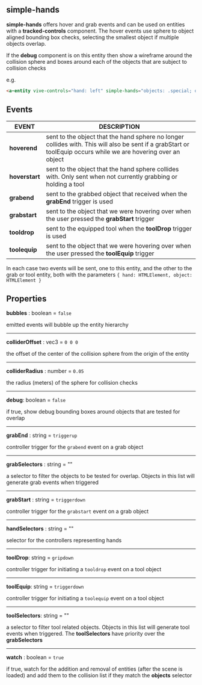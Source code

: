 ## simple-hands

**simple-hands** offers hover and grab events and can be used on entities with a **tracked-controls** component.  The hover events use sphere to object aligned bounding box checks, selecting the smallest object if multiple objects overlap.

If the **debug** component is on this entity then show a wireframe around the collision sphere and boxes around each of the objects that are subject to collision checks

e.g.
```html
<a-entity vive-controls="hand: left" simple-hands="objects: .special; offset: 1 1 0; radius: 0.01"></a-entity>
```

## Events
| EVENT | DESCRIPTION |
| - | - |
| **hoverend** | sent to the object that the hand sphere no longer collides with. This will also be sent if a grabStart or toolEquip occurs while we are hovering over an object |
| **hoverstart** | sent to the object that the hand sphere collides with. Only sent when not currently grabbing or holding a tool |
| **grabend** | sent to the grabbed object that received when the **grabEnd** trigger is used |
| **grabstart** | sent to the object that we were hovering over when the user pressed the **grabStart** trigger |
| **tooldrop** | sent to the equipped tool when the **toolDrop** trigger is used |
| **toolequip** | sent to the object that we were hovering over when the user pressed the **toolEquip** trigger |

In each case two events will be sent, one to this entity, and the other to the grab or tool entity, both with the parameters `{ hand: HTMLElement, object: HTMLElement }`

## Properties

**bubbles** : boolean = `false`

emitted events will bubble up the entity hierarchy

---
**colliderOffset** : vec3 = `0 0 0`

the offset of the center of the collision sphere from the origin of the entity

---
**colliderRadius** : number = `0.05`

the radius (meters) of the sphere for collision checks

---
**debug**: boolean = `false`

if true, show debug bounding boxes around objects that are tested for overlap

---
**grabEnd** : string = `triggerup`

controller trigger for the `grabend` event on a grab object

---
**grabSelectors** : string = ""

a selector to filter the objects to be tested for overlap.  Objects in this list will generate grab events when triggered

---
**grabStart** : string = `triggerdown`

controller trigger for the `grabstart` event on a grab object

---
**handSelectors** : string = ""

selector for the controllers representing hands

---
**toolDrop**: string = `gripdown`

controller trigger for initiating a `tooldrop` event on a tool object

---
**toolEquip**: string = `triggerdown`

controller trigger for initiating a `toolequip` event on a tool object

---
**toolSelectors**: string = ""

a selector to filter tool related objects. Objects in this list will generate tool events when triggered.  The **toolSelectors** have priority over the **grabSelectors**

---
**watch** : boolean = `true`

if true, watch for the addition and removal of entities (after the scene is loaded) and add them to the collision list if they match the **objects** selector

